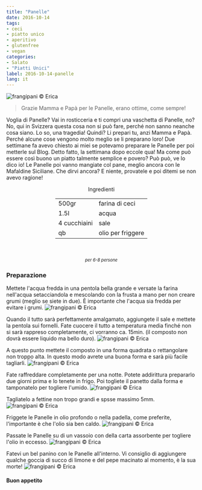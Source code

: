 ```yaml
---
title: "Panelle"
date: 2016-10-14
tags:
- ceci
- piatto unico
- aperitivo
- glutenfree
- vegan
categories:
- Salato
- "Piatti Unici"
label: 2016-10-14-panelle
lang: it
---
```

![](header.jpg "frangipani © Erica")

> Grazie Mamma e Papà per le Panelle, erano ottime, come sempre!

Voglia di Panelle? Vai in rosticceria e ti compri una vaschetta di Panelle, no? No, qui in Svizzera questa cosa non si può fare, perché non sanno neanche cosa siano. Lo so, una tragedia! Quindi? Li prepari tu, anzi Mamma e Papà. Perché alcune cose vengono molto meglio se li preparano loro! Due settimane fa avevo chiesto ai miei se potevamo preparare le Panelle per poi metterle sul Blog. Detto fatto, la settimana dopo eccole qua! Ma come può essere così buono un piatto talmente semplice e povero? Può può, ve lo dico io! Le Panelle poi vanno mangiate col pane, meglio ancora con le Mafaldine Siciliane. Che dirvi ancora? E niente, provatele e poi ditemi se non avevo ragione!

<div id="wrapper" style="text-align: center">
  <div id="yourdiv" style="display: inline-block;">
    <div class="ingredients">
      <div class="ingredients-title">Ingredienti</div>
      <table>
        <tbody>
          <tr>
            <td>500gr</td>
            <td>farina di ceci</td>
          </tr>
          <tr>
            <td>1.5l</td>
            <td>acqua</td>
          </tr>
          <tr>
            <td>4 cucchiaini</td>
            <td>sale</td>
          </tr>
          <tr>
            <td>qb</td>
            <td>olio per friggere</td>
          </tr>
        </tbody>
      </table>
      <br></br>
      <i class="pull-right" style="font-size: 80%;">per 6-8 persone</i>
    </div>
  </div>
</div>


<h3>
  <font color="grey">
    <i class="fa fa-cogs"></i>
  </font> Preparazione
</h3>

Mettete l'acqua fredda in una pentola bella grande e versate la farina nell'acqua setacciandola e mescolando con la frusta a mano per non creare grumi (meglio se siete in due). È importante che l'acqua sia fredda per evitare i grumi.
![](pentola1.jpg "frangipani © Erica")

Quando il tutto sarà perfettamente amalgamato, aggiungete il sale e mettete la pentola sui fornelli. Fate cuocere il tutto a temperatura media finché non si sarà rappreso completamente, ci vorranno ca. 15min. (il composto non dovrà essere liquido ma bello duro).
![](pentola2.jpg "frangipani © Erica")

A questo punto mettete il composto in una forma quadrata o rettangolare non troppo alta. In questo modo avrete una buona forma e sarà più facile tagliarli.
![](forma.jpg "frangipani © Erica")

Fate raffreddare completamente per una notte. Potete addirittura prepararlo due giorni prima e lo tenete in frigo. Poi togliete il panetto dalla forma e tamponatelo per togliere l'umido.
![](panetto.jpg "frangipani © Erica")

Tagliatelo a fettine non tropo grandi e spsse massimo 5mm.
![](tagliate.jpg "frangipani © Erica")

Friggete le Panelle in olio profondo o nella padella, come preferite, l'importante è che l'olio sia ben caldo.
![](friggere.jpg "frangipani © Erica")

Passate le Panelle su di un vassoio con della carta assorbente per togliere l'olio in eccesso.
![](risultato1.jpg "frangipani © Erica")

Fatevi un bel panino con le Panelle all'interno. Vi consiglio di aggiungere qualche goccia di succo di limone e del pepe macinato al momento, è la sua morte! 
![](risultato2.jpg "frangipani © Erica")


<h4>Buon appetito
  <font color="red">
    <i class="fa fa-smile-o"></i>
  </font>
</h4>
